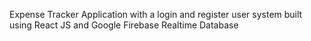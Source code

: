 Expense Tracker Application with a login and register user system built using React JS and Google Firebase Realtime Database

